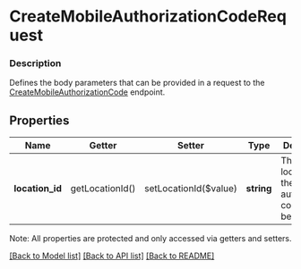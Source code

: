 # CreateMobileAuthorizationCodeRequest

### Description

Defines the body parameters that can be provided in a request to the [CreateMobileAuthorizationCode](#endpoint-createmobileauthorizationcode) endpoint.

## Properties
Name | Getter | Setter | Type | Description | Notes
------------ | ------------- | ------------- | ------------- | ------------- | -------------
**location_id** | getLocationId() | setLocationId($value) | **string** | The Square location ID the authorization code should be tied to. | [optional] 

Note: All properties are protected and only accessed via getters and setters.

[[Back to Model list]](../../README.md#documentation-for-models) [[Back to API list]](../../README.md#documentation-for-api-endpoints) [[Back to README]](../../README.md)

